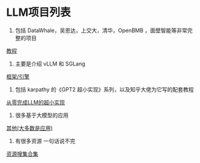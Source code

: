 # LLM项目列表
1.  包括 DataWhale，吴恩达，上交大，清华，OpenBMB ，面壁智能等非常完整的项目

[教程](https://www.yuque.com/lebornyuan/llm/pmfgl1ln9kmfv51n)

1.  主要是介绍 vLLM 和 SGLang

[框架/引擎](https://www.yuque.com/lebornyuan/llm/gzsal9n48h0s8qrx)

1.  包括 karpathy 的《GPT2 超小实现》系列，以及知乎大佬为它写的配套教程

[从零完成LLM的超小实现](https://www.yuque.com/lebornyuan/llm/ixfiexit3sm3bite)

1.  很多基于大模型的应用

[其他(大多数是应用)](https://www.yuque.com/lebornyuan/llm/eebbr4g1fbyg9igu)

1.  有很多资源 一句话说不完

[资源搜集合集](https://www.yuque.com/lebornyuan/llm/ekztr9a6gnzbi9hx)